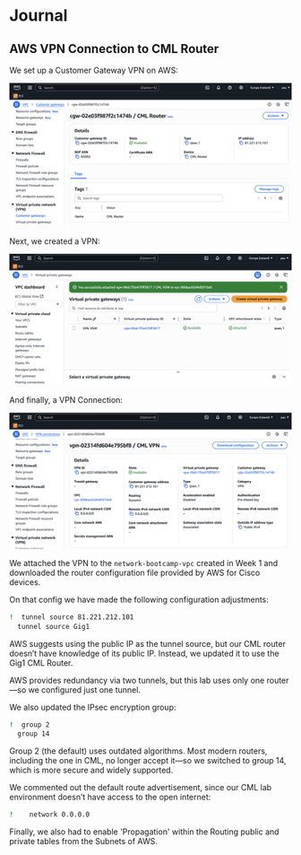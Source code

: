 # Journal

## AWS VPN Connection to CML Router

We set up a Customer Gateway VPN on AWS:

![customer_gateway_VPN](assets/customer_gateway_vpn.png)

Next, we created a VPN:

![VPN](assets/virtual_private_network.png)

And finally, a VPN Connection:

![VPN Connection](assets/vpn_connection.png)

We attached the VPN to the `network-bootcamp-vpc` created in Week 1 and downloaded the router configuration file provided by AWS for Cisco devices.

On that config we have made the following configuration adjustments:

```sh
!  tunnel source 81.221.212.101
  tunnel source Gig1
```

AWS suggests using the public IP as the tunnel source, but our CML router doesn’t have knowledge of its public IP. Instead, we updated it to use the Gig1 CML Router.

AWS provides redundancy via two tunnels, but this lab uses only one router—so we configured just one tunnel.

We also updated the IPsec encryption group:

```sh
!  group 2
  group 14
```

Group 2 (the default) uses outdated algorithms. Most modern routers, including the one in CML, no longer accept it—so we switched to group 14, which is more secure and widely supported.

We commented out the default route advertisement, since our CML lab environment doesn’t have access to the open internet:

```sh
!    network 0.0.0.0
```

Finally, we also had to enable 'Propagation' within the Routing public and private tables from the Subnets of AWS.
